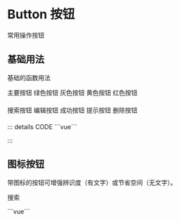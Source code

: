 # Button 按钮

常用操作按钮

## 基础用法

基础的函数用法
 <div style="margin-bottom:20px;">
    <SButton color="blue">主要按钮</SButton>
    <SButton color="green">绿色按钮</SButton>
    <SButton color="gray">灰色按钮</SButton>
    <SButton color="yellow">黄色按钮</SButton>
    <SButton color="red">红色按钮</SButton>
  </div>


  <div style="margin-bottom:20px;">
    <SButton color="blue"  icon="search">搜索按钮</SButton>
    <SButton color="green"  icon="edit">编辑按钮</SButton>
    <SButton color="gray"  icon="check">成功按钮</SButton>
    <SButton color="yellow"  icon="message">提示按钮</SButton>
    <SButton color="red"  icon="delete">删除按钮</SButton>
  </div>
  <div style="margin-bottom:20px;">
    <SButton color="blue"  icon="search"></SButton>
    <SButton color="green"  icon="edit"></SButton>
    <SButton color="gray"  icon="check"></SButton>
    <SButton color="yellow"  icon="message"></SButton>
    <SButton color="red"  icon="delete"></SButton>
  </div>

::: details CODE 
​```vue
<template>
   <div style="margin-bottom:20px;">
    <SButton color="blue">主要按钮</SButton>
    <SButton color="green">绿色按钮</SButton>
    <SButton color="gray">灰色按钮</SButton>
    <SButton color="yellow">黄色按钮</SButton>
    <SButton color="red">红色按钮</SButton>
  </div>


  <div style="margin-bottom:20px;">
    <SButton color="blue"  icon="search">搜索按钮</SButton>
    <SButton color="green"  icon="edit">编辑按钮</SButton>
    <SButton color="gray"  icon="check">成功按钮</SButton>
    <SButton color="yellow"  icon="message">提示按钮</SButton>
    <SButton color="red"  icon="delete">删除按钮</SButton>
  </div>
  <div style="margin-bottom:20px;">
    <SButton color="blue"  icon="search"></SButton>
    <SButton color="green"  icon="edit"></SButton>
    <SButton color="gray"  icon="check"></SButton>
    <SButton color="yellow"  icon="message"></SButton>
    <SButton color="red"  icon="delete"></SButton>
  </div>

</template>
​```

:::

## 图标按钮

带图标的按钮可增强辨识度（有文字）或节省空间（无文字）。

<div class="flex flex-row">
    <SButton icon="edit" plain></SButton>
    <SButton icon="delete" plain></SButton>
    <SButton icon="share" plain></SButton>
    <SButton round plain icon="search">搜索</SButton>
  </div>


​```vue
<template>
  <div class="flex flex-row">
    <SButton icon="edit" ></SButton>
    <SButton icon="delete" ></SButton>
    <SButton icon="share" ></SButton>
    <SButton  icon="search">搜索</SButton>
  </div>
</template>
​```

